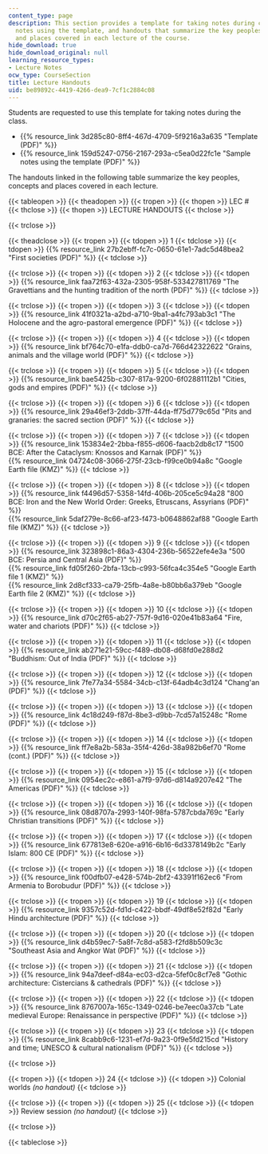 ```yaml
---
content_type: page
description: This section provides a template for taking notes during class, sample
  notes using the template, and handouts that summarize the key peoples, concepts
  and places covered in each lecture of the course.
hide_download: true
hide_download_original: null
learning_resource_types:
- Lecture Notes
ocw_type: CourseSection
title: Lecture Handouts
uid: be89892c-4419-4266-dea9-7cf1c2884c08
---
```


Students are requested to use this template for taking notes during the class.

*   {{% resource_link 3d285c80-8ff4-467d-4709-5f9216a3a635 "Template (PDF)" %}}
*   {{% resource_link 159d5247-0756-2167-293a-c5ea0d22fc1e "Sample notes using the template (PDF)" %}}

The handouts linked in the following table summarize the key peoples, concepts and places covered in each lecture.

{{< tableopen >}}
{{< theadopen >}}
{{< tropen >}}
{{< thopen >}}
LEC #
{{< thclose >}}
{{< thopen >}}
LECTURE HANDOUTS
{{< thclose >}}

{{< trclose >}}

{{< theadclose >}}
{{< tropen >}}
{{< tdopen >}}
1
{{< tdclose >}}
{{< tdopen >}}
{{% resource_link 27b2ebff-fc7c-0650-61e1-7adc5d48bea2 "First societies (PDF)" %}}
{{< tdclose >}}

{{< trclose >}}
{{< tropen >}}
{{< tdopen >}}
2
{{< tdclose >}}
{{< tdopen >}}
{{% resource_link faa72f63-432a-2305-958f-533427811769 "The Gravettians and the hunting tradition of the north (PDF)" %}}
{{< tdclose >}}

{{< trclose >}}
{{< tropen >}}
{{< tdopen >}}
3
{{< tdclose >}}
{{< tdopen >}}
{{% resource_link 41f0321a-a2bd-a710-9ba1-a4fc793ab3c1 "The Holocene and the agro-pastoral emergence (PDF)" %}}
{{< tdclose >}}

{{< trclose >}}
{{< tropen >}}
{{< tdopen >}}
4
{{< tdclose >}}
{{< tdopen >}}
{{% resource_link bf764c70-e1fa-ddb0-ca7d-766d42322622 "Grains, animals and the village world (PDF)" %}}
{{< tdclose >}}

{{< trclose >}}
{{< tropen >}}
{{< tdopen >}}
5
{{< tdclose >}}
{{< tdopen >}}
{{% resource_link bae5425b-c307-817a-9200-6f02881112b1 "Cities, gods and empires (PDF)" %}}
{{< tdclose >}}

{{< trclose >}}
{{< tropen >}}
{{< tdopen >}}
6
{{< tdclose >}}
{{< tdopen >}}
{{% resource_link 29a46ef3-2ddb-37ff-44da-ff75d779c65d "Pits and granaries: the sacred section (PDF)" %}}
{{< tdclose >}}

{{< trclose >}}
{{< tropen >}}
{{< tdopen >}}
7
{{< tdclose >}}
{{< tdopen >}}
{{% resource_link 153834e2-2bba-f855-d606-faacb2db8c17 "1500 BCE: After the Cataclysm: Knossos and Karnak (PDF)" %}}  
{{% resource_link 04724c08-3066-275f-23cb-f99ce0b94a8c "Google Earth file (KMZ)" %}}
{{< tdclose >}}

{{< trclose >}}
{{< tropen >}}
{{< tdopen >}}
8
{{< tdclose >}}
{{< tdopen >}}
{{% resource_link f4496d57-5358-14fd-406b-205ce5c94a28 "800 BCE: Iron and the New World Order: Greeks, Etruscans, Assyrians (PDF)" %}}  
{{% resource_link 5daf279e-8c66-af23-f473-b0648862af88 "Google Earth file (KMZ)" %}}
{{< tdclose >}}

{{< trclose >}}
{{< tropen >}}
{{< tdopen >}}
9
{{< tdclose >}}
{{< tdopen >}}
{{% resource_link 323898c1-86a3-4304-236b-56522efe4e3a "500 BCE: Persia and Central Asia (PDF)" %}}  
{{% resource_link fd05f260-2bfa-13cb-c993-56fca4c354e5 "Google Earth file 1 (KMZ)" %}}  
{{% resource_link 2d8cf333-ca79-25fb-4a8e-b80bb6a379eb "Google Earth file 2 (KMZ)" %}}
{{< tdclose >}}

{{< trclose >}}
{{< tropen >}}
{{< tdopen >}}
10
{{< tdclose >}}
{{< tdopen >}}
{{% resource_link d70c2f65-ab27-757f-9d16-020e41b83a64 "Fire, water and chariots (PDF)" %}}
{{< tdclose >}}

{{< trclose >}}
{{< tropen >}}
{{< tdopen >}}
11
{{< tdclose >}}
{{< tdopen >}}
{{% resource_link ab271e21-59cc-f489-db08-d68fd0e288d2 "Buddhism: Out of India (PDF)" %}}
{{< tdclose >}}

{{< trclose >}}
{{< tropen >}}
{{< tdopen >}}
12
{{< tdclose >}}
{{< tdopen >}}
{{% resource_link 7fe77a34-5584-34cb-c13f-64adb4c3d124 "Chang'an (PDF)" %}}
{{< tdclose >}}

{{< trclose >}}
{{< tropen >}}
{{< tdopen >}}
13
{{< tdclose >}}
{{< tdopen >}}
{{% resource_link 4c18d249-f87d-8be3-d9bb-7cd57a15248c "Rome (PDF)" %}}
{{< tdclose >}}

{{< trclose >}}
{{< tropen >}}
{{< tdopen >}}
14
{{< tdclose >}}
{{< tdopen >}}
{{% resource_link ff7e8a2b-583a-35f4-426d-38a982b6ef70 "Rome (cont.) (PDF)" %}}
{{< tdclose >}}

{{< trclose >}}
{{< tropen >}}
{{< tdopen >}}
15
{{< tdclose >}}
{{< tdopen >}}
{{% resource_link 0954ec2c-e861-a7f9-97d6-d814a9207e42 "The Americas (PDF)" %}}
{{< tdclose >}}

{{< trclose >}}
{{< tropen >}}
{{< tdopen >}}
16
{{< tdclose >}}
{{< tdopen >}}
{{% resource_link 08d8707a-2993-140f-98fa-5787cbda769c "Early Christian transitions (PDF)" %}}
{{< tdclose >}}

{{< trclose >}}
{{< tropen >}}
{{< tdopen >}}
17
{{< tdclose >}}
{{< tdopen >}}
{{% resource_link 677813e8-620e-a916-6b16-6d3378149b2c "Early Islam: 800 CE (PDF)" %}}
{{< tdclose >}}

{{< trclose >}}
{{< tropen >}}
{{< tdopen >}}
18
{{< tdclose >}}
{{< tdopen >}}
{{% resource_link f00dfb07-e428-574b-2bf2-43391f162ec6 "From Armenia to Borobudur (PDF)" %}}
{{< tdclose >}}

{{< trclose >}}
{{< tropen >}}
{{< tdopen >}}
19
{{< tdclose >}}
{{< tdopen >}}
{{% resource_link 9357c52d-fd1d-c422-bbdf-49df8e52f82d "Early Hindu architecture (PDF)" %}}
{{< tdclose >}}

{{< trclose >}}
{{< tropen >}}
{{< tdopen >}}
20
{{< tdclose >}}
{{< tdopen >}}
{{% resource_link d4b59ec7-5a8f-7c8d-a583-f2fd8b509c3c "Southeast Asia and Angkor Wat (PDF)" %}}
{{< tdclose >}}

{{< trclose >}}
{{< tropen >}}
{{< tdopen >}}
21
{{< tdclose >}}
{{< tdopen >}}
{{% resource_link 94a7deef-d84a-ec03-d2ca-5fef0c8cf7e8 "Gothic architecture: Cistercians & cathedrals (PDF)" %}}
{{< tdclose >}}

{{< trclose >}}
{{< tropen >}}
{{< tdopen >}}
22
{{< tdclose >}}
{{< tdopen >}}
{{% resource_link 8767007a-165c-1349-0246-be7eec0a37cb "Late medieval Europe: Renaissance in perspective (PDF)" %}}
{{< tdclose >}}

{{< trclose >}}
{{< tropen >}}
{{< tdopen >}}
23
{{< tdclose >}}
{{< tdopen >}}
{{% resource_link 8cabb9c6-1231-ef7d-9a23-0f9e5fd215cd "History and time; UNESCO & cultural nationalism (PDF)" %}}
{{< tdclose >}}

{{< trclose >}}

{{< tropen >}}
{{< tdopen >}}
24
{{< tdclose >}}
{{< tdopen >}}
Colonial worlds _(no handout)_
{{< tdclose >}}

{{< trclose >}}
{{< tropen >}}
{{< tdopen >}}
25
{{< tdclose >}}
{{< tdopen >}}
Review session _(no handout)_
{{< tdclose >}}

{{< trclose >}}

{{< tableclose >}}